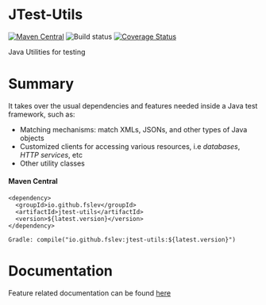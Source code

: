 # JTest-Utils

[![Maven Central](https://img.shields.io/maven-central/v/io.github.fslev/jtest-utils.svg?label=Maven%20Central)](https://search.maven.org/search?q=g:%22io.github.fslev%22%20AND%20a:%22jtest-utils%22)
![Build status](https://github.com/fslev/jtest-utils/workflows/Java%20CI%20with%20Maven/badge.svg?branch=main)
[![Coverage Status](https://coveralls.io/repos/github/fslev/jtest-utils/badge.svg?branch=main)](https://coveralls.io/github/fslev/jtest-utils?branch=main)


Java Utilities for testing  

# Summary
It takes over the usual dependencies and features needed inside a Java test framework, such as:  
* Matching mechanisms: match XMLs, JSONs, and other types of Java objects  
* Customized clients for accessing various resources, i.e _databases_, _HTTP services_, etc  
* Other utility classes           

#### Maven Central
```
<dependency>
  <groupId>io.github.fslev</groupId>
  <artifactId>jtest-utils</artifactId>
  <version>${latest.version}</version>
</dependency>

Gradle: compile("io.github.fslev:jtest-utils:${latest.version}")
```  

# Documentation
Feature related documentation can be found [here](https://github.com/fslev/jtest-utils/wiki)
